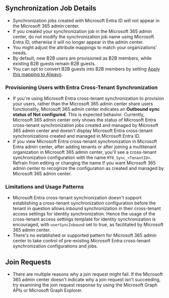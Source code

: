 ## Synchronization Job Details

- Synchronization jobs created with Microsoft Entra ID will not appear in the Microsoft 365 admin center.
- If you created your synchronization job in the Microsoft 365 admin center, do not modify the synchronization job name using Microsoft Entra ID, otherwise it will no longer appear in the admin center.
- You might adjust the attribute mappings to match your organizations' needs.
- By default, new B2B users are provisioned as B2B members, while existing B2B guests remain B2B guests.
- You can opt to convert B2B guests into B2B members by setting [Apply this mapping to Always](mapping-to-always).

### Provisioning Users with Entra Cross-Tenant Synchronization

- If you're using Microsoft Entra cross-tenant synchronization to provision your users, rather than the Microsoft 365 admin center share users functionality, Microsoft 365 admin center indicates an **Outbound sync status of Not configured**. This is expected behavior. Currently, Microsoft 365 admin center only shows the status of Microsoft Entra cross-tenant synchronization jobs created and managed by Microsoft 365 admin center and doesn't display Microsoft Entra cross-tenant synchronizations created and managed in Microsoft Entra ID.
- If you view Microsoft Entra cross-tenant synchronization in Microsoft Entra admin center, after adding tenants or after joining a multitenant organization in Microsoft 365 admin center, you'll see a cross-tenant synchronization configuration with the name `MT0_Sync_<TenantID>`. Refrain from editing or changing the name if you want Microsoft 365 admin center to recognize the configuration as created and managed by Microsoft 365 admin center.

### Limitations and Usage Patterns

- Microsoft Entra cross-tenant synchronization doesn't support establishing a cross-tenant synchronization configuration before the tenant in question allows inbound synchronization in their cross-tenant access settings for identity synchronization. Hence the usage of the cross-tenant access settings template for identity synchronization is encouraged, with `userSyncInbound` set to true, as facilitated by Microsoft 365 admin center.
- There's no established or supported pattern for Microsoft 365 admin center to take control of pre-existing Microsoft Entra cross-tenant synchronization configurations and jobs.

## Join Requests

- There are multiple reasons why a join request might fail. If the Microsoft 365 admin center doesn't indicate why a join request isn't succeeding, try examining the join request response by using the Microsoft Graph APIs or Microsoft Graph Explorer.
